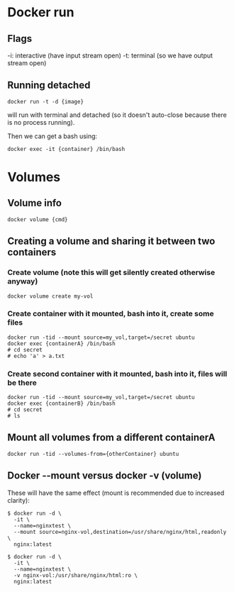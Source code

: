 # Docker run
## Flags
-i: interactive (have input stream open)
-t: terminal  (so we have output stream open)

## Running detached
```
docker run -t -d {image}
```
will run with terminal and detached (so it doesn't auto-close because there is no process running).

Then we can get a bash using:
```
docker exec -it {container} /bin/bash
```

# Volumes
## Volume info
```
docker volume {cmd}
```

## Creating a volume and sharing it between two containers
### Create volume (note this will get silently created otherwise anyway)
```
docker volume create my-vol
```

### Create container with it mounted, bash into it, create some files
```
docker run -tid --mount source=my_vol,target=/secret ubuntu
docker exec {containerA} /bin/bash
# cd secret
# echo 'a' > a.txt
```

### Create second container with it mounted, bash into it, files will be there
```
docker run -tid --mount source=my_vol,target=/secret ubuntu
docker exec {containerB} /bin/bash
# cd secret
# ls
```

## Mount all volumes from a different containerA
```
docker run -tid --volumes-from={otherContainer} ubuntu
```

## Docker --mount versus docker -v (volume)
These will have the same effect (mount is recommended due to increased clarity):
```
$ docker run -d \
  -it \
  --name=nginxtest \
  --mount source=nginx-vol,destination=/usr/share/nginx/html,readonly \
  nginx:latest
```

```
$ docker run -d \
  -it \
  --name=nginxtest \
  -v nginx-vol:/usr/share/nginx/html:ro \
  nginx:latest
```
